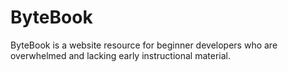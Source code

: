 # ByteBook

ByteBook is a website resource for beginner developers who are overwhelmed and lacking early instructional material.
